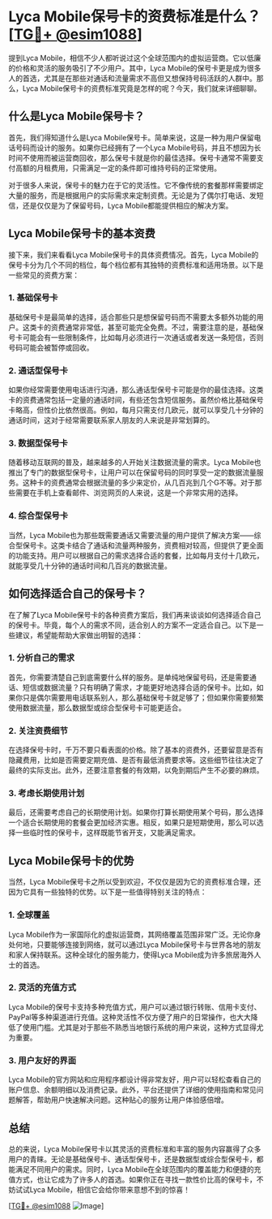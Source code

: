 # Lyca Mobile保号卡的资费标准是什么？[[TG💪+ @esim1088](https://t.me/s/esim1088)]

提到Lyca Mobile，相信不少人都听说过这个全球范围内的虚拟运营商。它以低廉的价格和灵活的服务吸引了不少用户。其中，Lyca Mobile的保号卡更是成为很多人的首选，尤其是在那些对通话和流量需求不高但又想保持号码活跃的人群中。那么，Lyca Mobile保号卡的资费标准究竟是怎样的呢？今天，我们就来详细聊聊。

## 什么是Lyca Mobile保号卡？

首先，我们得知道什么是Lyca Mobile保号卡。简单来说，这是一种为用户保留电话号码而设计的服务。如果你已经拥有了一个Lyca Mobile号码，并且不想因为长时间不使用而被运营商回收，那么保号卡就是你的最佳选择。保号卡通常不需要支付高额的月租费用，只需满足一定的条件即可维持号码的正常使用。

对于很多人来说，保号卡的魅力在于它的灵活性。它不像传统的套餐那样需要绑定大量的服务，而是根据用户的实际需求来定制资费。无论是为了偶尔打电话、发短信，还是仅仅是为了保留号码，Lyca Mobile都能提供相应的解决方案。

## Lyca Mobile保号卡的基本资费

接下来，我们来看看Lyca Mobile保号卡的具体资费情况。首先，Lyca Mobile的保号卡分为几个不同的档位，每个档位都有其独特的资费标准和适用场景。以下是一些常见的资费方案：

### 1. 基础保号卡

基础保号卡是最简单的选择，适合那些只是想保留号码而不需要太多额外功能的用户。这类卡的资费通常非常低，甚至可能完全免费。不过，需要注意的是，基础保号卡可能会有一些限制条件，比如每月必须进行一次通话或者发送一条短信，否则号码可能会被暂停或回收。

### 2. 通话型保号卡

如果你经常需要使用电话进行沟通，那么通话型保号卡可能是你的最佳选择。这类卡的资费通常包括一定量的通话时间，有些还包含短信服务。虽然价格比基础保号卡略高，但性价比依然很高。例如，每月只需支付几欧元，就可以享受几十分钟的通话时间，这对于经常需要联系家人朋友的人来说是非常划算的。

### 3. 数据型保号卡

随着移动互联网的普及，越来越多的人开始关注数据流量的需求。Lyca Mobile也推出了专门的数据型保号卡，让用户可以在保留号码的同时享受一定的数据流量服务。这种卡的资费通常会根据流量的多少来定价，从几百兆到几个G不等。对于那些需要在手机上查看邮件、浏览网页的人来说，这是一个非常实用的选择。

### 4. 综合型保号卡

当然，Lyca Mobile也为那些既需要通话又需要流量的用户提供了解决方案——综合型保号卡。这类卡结合了通话和流量两种服务，资费相对较高，但提供了更全面的功能支持。用户可以根据自己的需求选择合适的套餐，比如每月支付十几欧元，就能享受几十分钟的通话时间和几百兆的数据流量。

## 如何选择适合自己的保号卡？

在了解了Lyca Mobile保号卡的各种资费方案后，我们再来谈谈如何选择适合自己的保号卡。毕竟，每个人的需求不同，适合别人的方案不一定适合自己。以下是一些建议，希望能帮助大家做出明智的选择：

### 1. 分析自己的需求

首先，你需要清楚自己到底需要什么样的服务。是单纯地保留号码，还是需要通话、短信或数据流量？只有明确了需求，才能更好地选择合适的保号卡。比如，如果你只是偶尔需要用电话联系别人，那么基础保号卡就足够了；但如果你需要频繁使用数据流量，那么数据型或综合型保号卡可能更适合。

### 2. 关注资费细节

在选择保号卡时，千万不要只看表面的价格。除了基本的资费外，还要留意是否有隐藏费用，比如是否需要定期充值、是否有最低消费要求等。这些细节往往决定了最终的实际支出。此外，还要注意套餐的有效期，以免到期后产生不必要的麻烦。

### 3. 考虑长期使用计划

最后，还需要考虑自己的长期使用计划。如果你打算长期使用某个号码，那么选择一个适合长期使用的套餐会更加经济实惠。相反，如果只是短期使用，那么可以选择一些临时性的保号卡，这样既能节省开支，又能满足需求。

## Lyca Mobile保号卡的优势

当然，Lyca Mobile保号卡之所以受到欢迎，不仅仅是因为它的资费标准合理，还因为它具有一些独特的优势。以下是一些值得特别关注的特点：

### 1. 全球覆盖

Lyca Mobile作为一家国际化的虚拟运营商，其网络覆盖范围非常广泛。无论你身处何地，只要能够连接到网络，就可以通过Lyca Mobile保号卡与世界各地的朋友和家人保持联系。这种全球化的服务能力，使得Lyca Mobile成为许多旅居海外人士的首选。

### 2. 灵活的充值方式

Lyca Mobile的保号卡支持多种充值方式，用户可以通过银行转账、信用卡支付、PayPal等多种渠道进行充值。这种灵活性不仅方便了用户的日常操作，也大大降低了使用门槛。尤其是对于那些不熟悉当地银行系统的用户来说，这种方式显得尤为重要。

### 3. 用户友好的界面

Lyca Mobile的官方网站和应用程序都设计得非常友好，用户可以轻松查看自己的账户信息、余额明细以及消费记录。此外，平台还提供了详细的使用指南和常见问题解答，帮助用户快速解决问题。这种贴心的服务让用户体验感倍增。

## 总结

总的来说，Lyca Mobile保号卡以其灵活的资费标准和丰富的服务内容赢得了众多用户的青睐。无论是基础保号卡、通话型保号卡，还是数据型或综合型保号卡，都能满足不同用户的需求。同时，Lyca Mobile在全球范围内的覆盖能力和便捷的充值方式，也让它成为了许多人的首选。如果你正在寻找一款性价比高的保号卡，不妨试试Lyca Mobile，相信它会给你带来意想不到的惊喜！

[[TG💪+ @esim1088](https://t.me/s/esim1088) ![Image](https://i.postimg.cc/4NQfJmqS/Snipaste-2025-05-13-00-14-12.png)]